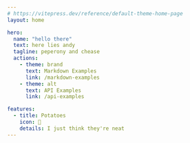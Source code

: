 ```yaml
---
# https://vitepress.dev/reference/default-theme-home-page
layout: home

hero:
  name: "hello there"
  text: here lies andy
  tagline: peperony and chease
  actions:
    - theme: brand
      text: Markdown Examples
      link: /markdown-examples
    - theme: alt
      text: API Examples
      link: /api-examples

features:
  - title: Potatoes
    icon: 🥔
    details: I just think they're neat
---
```


